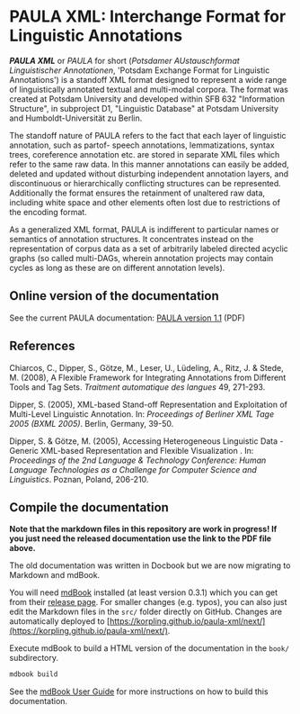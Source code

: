 # PAULA XML: Interchange Format for Linguistic Annotations

_**PAULA XML**_ or *PAULA* for short (*Potsdamer AUstauschformat Linguistischer Annotationen*, 'Potsdam Exchange Format for Linguistic Annotations') is a standoff XML format designed to represent a wide range of linguistically annotated textual and multi-modal corpora. The format was created at Potsdam University and developed within SFB 632 "Information Structure", in subproject D1, "Linguistic Database" at Potsdam University and Humboldt-Universität zu Berlin. 

The standoff nature of PAULA refers to the fact that each layer of linguistic annotation, such as partof- speech annotations, lemmatizations, syntax trees, coreference annotation etc. are stored in separate XML files which refer to the same raw data. In this manner annotations can easily be added, deleted and updated without disturbing independent annotation layers, and discontinuous or hierarchically conflicting structures can be represented. Additionally the format ensures the retainment of unaltered raw data, including white space and other elements often lost due to restrictions of the encoding format.

As a generalized XML format, PAULA is indifferent to particular names or semantics of annotation structures. It concentrates instead on the representation of corpus data as a set of arbitrarily labeled directed acyclic graphs (so called multi-DAGs, wherein annotation projects may contain cycles as long as these are on different annotation levels).

## Online version of the documentation

See the current PAULA documentation: [PAULA version 1.1](http://www.sfb632.uni-potsdam.de/images/doc/PAULA_P1.1.2013.1.21a.pdf) (PDF)

## References

Chiarcos, C., Dipper, S., Götze, M., Leser, U.,
Lüdeling, A., Ritz, J. & Stede, M. (2008), A Flexible Framework for
Integrating Annotations from Different Tools and Tag Sets. *Traitment automatique des langues* 49, 271-293.

Dipper, S. (2005), XML-based Stand-off Representation and
Exploitation of Multi-Level Linguistic Annotation. In: *Proceedings of Berliner XML Tage 2005 (BXML 2005)*. Berlin, Germany, 39-50.

Dipper, S. & Götze, M. (2005), Accessing Heterogeneous
Linguistic Data - Generic XML-based Representation and Flexible
Visualization . In: *Proceedings of the 2nd Language & Technology Conference: Human Language Technologies as a Challenge for Computer Science and Linguistics*. Poznan, Poland, 206-210.


## Compile the documentation

**Note that the markdown files in this repository are work in progress! If you just need the released documentation use the link to the PDF file above.**

The old documentation was written in Docbook but we are now migrating to Markdown and mdBook.

You will need [mdBook](https://github.com/rust-lang-nursery/mdBook) installed (at least version 0.3.1) which you can get from their [release page](https://github.com/rust-lang-nursery/mdBook/releases).
For smaller changes (e.g. typos), you can also just edit the Markdown files in the `src/` folder directly on GitHub. Changes are automatically deployed to [https://korpling.github.io/paula-xml/next/](https://korpling.github.io/paula-xml/next/).

Execute mdBook to build a HTML version of the documentation in the `book/` subdirectory.
```bash
mdbook build
```

See the [mdBook User Guide](https://rust-lang-nursery.github.io/mdBook/) for more instructions on how to build this documentation.
